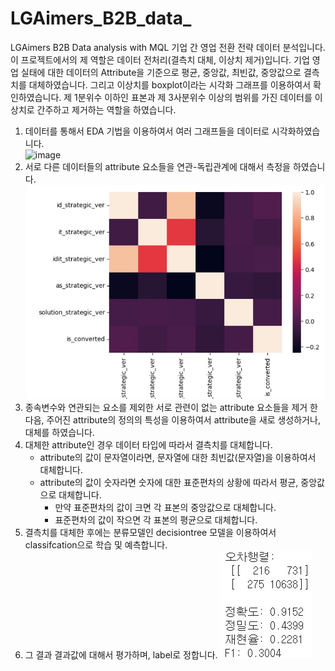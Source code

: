 # LGAimers_B2B_data_
LGAimers B2B Data analysis with MQL
기업 간 영업 전환 전략 데이터 분석입니다. 이 프로젝트에서의 제 역할은 데이터 전처리(결측치 대체, 이상치 제거)입니다. 
기업 영업 실태에 대한 데이터의 Attribute을 기준으로 평균, 중앙값, 최빈값, 중앙값으로 결측치를 대체하였습니다. 그리고 이상치를 boxplot이라는 시각화 그래프를 이용하여서 확인하였습니다. 제 1분위수 이하인 표본과 제 3사분위수 이상의 범위를 가진 데이터를 이상치로 간주하고 제거하는 역할을 하였습니다.

1. 데이터를 통해서 EDA 기법을 이용하여서 여러 그래프들을 데이터로 시각화하였습니다.<br>
![image](https://github.com/user-attachments/assets/577ba17c-2d77-46b5-bc86-a68c4aed01a9)
2. 서로 다른 데이터들의 attribute 요소들을 연관-독립관계에 대해서 측정을 하였습니다.
![image](./image/heatmap.jpg)
3. 종속변수와 연관되는 요소를 제외한 서로 관련이 없는 attribute 요소들을 제거 한 다음, 주어진 attribute의 정의의 특성을 이용하여서 attribute을 새로 생성하거나, 대체를 하였습니다.
4. 대체한 attribute인 경우 데이터 타입에 따라서 결측치를 대체합니다.
   + attribute의 값이 문자열이라면, 문자열에 대한 최빈값(문자열)을 이용하여서 대체합니다.
   + attribute의 값이 숫자라면 숫자에 대한 표준편차의 상황에 따라서 평균, 중앙값으로 대체합니다.
     - 만약 표준편차의 값이 크면 각 표본의 중앙값으로 대체합니다.
     - 표준편차의 값이 작으면 각 표본의 평균으로 대체합니다.
5. 결측치를 대체한 후에는 분류모델인 decisiontree 모델을 이용하여서 classifcation으로 학습 및 예측합니다.
6. 그 결과 결과값에 대해서 평가하며, label로 정합니다.
![image](./image/result.jpg)
